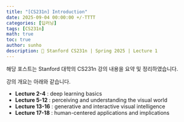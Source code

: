 ```yaml
---
title: "[CS231n] Introduction"
date: 2025-09-04 00:00:00 +/-TTTT
categories: [딥러닝]
tags: [CS231n]
math: true
toc: true
author: sunho
description: 📖 Stanford CS231n | Spring 2025 | Lecture 1
---
```


해당 포스트는 Stanford 대학의 CS231n 강의 내용을 요약 및 정리하였습니다.

강의 개요는 아래와 같습니다.

- **Lecture 2-4**	: deep learning basics
- **Lecture 5-12**	: perceiving and understanding the visual world
- **Lecture 13-16**	: generative and interactive visual intelligence
- **Lecture 17-18**	: human-centered applications and implications
